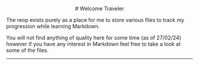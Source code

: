 <p align="center">
# Welcome Traveler
</p>

The reop exists purely as a place for me to store various files to track my progression while learning Markdown.

You will not find anything of quality here for some time (as of 27/02/24) however if you have any interest in Markdown feel free to take a look at some of the files.

---
